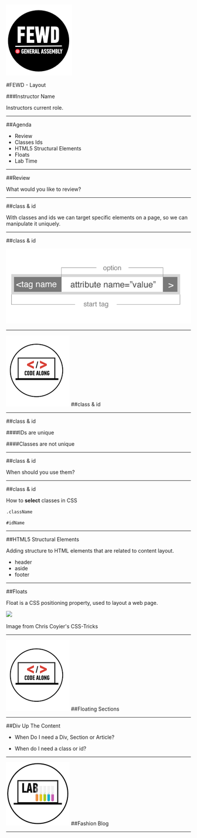 ![GeneralAssemb.ly](../../img/icons/FEWD_Logo.png)

#FEWD - Layout

###Instructor Name

Instructors current role.

---


##Agenda

*	Review
*	Classes Ids
*	HTML5 Structural Elements
*	Floats
*	Lab Time

---

##Review

What would you like to review?

---


##class & id

With classes and ids we can target specific elements on a page, so we can manipulate it uniquely.

---

##class & id

![](../../img/unit_1/tags_attributes.png)

---


![GeneralAssemb.ly](../../img/icons/code_along.png)
##class & id

---

##class & id

####IDs are unique

####Classes are not unique

---

##class & id

When should you use them?

---

##class & id

How to __select__ classes in CSS

```
.className
```

```
#idName
```

---

##HTML5 Structural Elements

Adding structure to HTML elements that are related to content layout.

*	header
*	aside
*	footer

---


##Floats

Float is a CSS positioning property, used to layout a web page. 

![](http://css-tricks.com/wp-content/csstricks-uploads/web-layout.png)

<aside class="notes">
Image from Chris Coyier's CSS-Tricks
</aside>

---

![GeneralAssemb.ly](../../img/icons/code_along.png)
##Floating Sections

---

##Div Up The Content

*	When Do I need a Div, Section or Article?

*	When do I need a class or id?

---


![GeneralAssemb.ly](../../img/icons/exercise_icon_md.png)
##Fashion Blog

---
